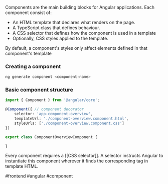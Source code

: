 Components are the main building blocks for Angular applications. Each component consist of:

* An HTML template that declares what renders on the page.
* A TypeScript class that defines behaviour.
* A CSS selector that defines how the component is used in a template
* Optionally, CSS styles applied to the template.

By default, a component's styles only affect elements defined in that component's template

### Creating a component

```bash
ng generate component <component-name>
```

### Basic component structure

```typescript
import { Component } from '@angular/core';
```

```typescript
@Component({ // component decorator
	selector: 'app-component-overview',
	templateUrl: './component-overview.component.html',
	styleUrls: ['./component-overview.component.css']
})
```

```typescript
export class ComponentOverviewComponent {

}
```

Every component requires a [[CSS selector]]. A selector instructs Angular to instantiate this component wherever it finds the corresponding tag in template HTML.

#frontend #angular #component
